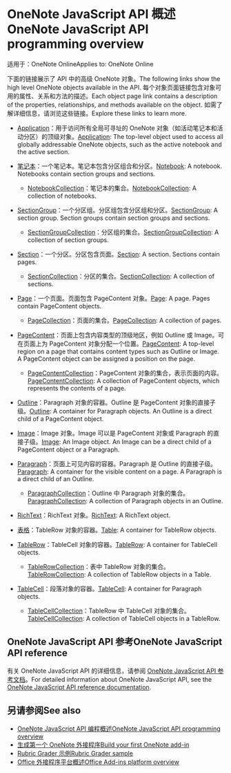 # <a name="onenote-javascript-api-overview"></a><span data-ttu-id="ea020-101">OneNote JavaScript API 概述</span><span class="sxs-lookup"><span data-stu-id="ea020-101">OneNote JavaScript API programming overview</span></span>

<span data-ttu-id="ea020-102">适用于：OneNote Online</span><span class="sxs-lookup"><span data-stu-id="ea020-102">Applies to: OneNote Online</span></span>

<span data-ttu-id="ea020-103">下面的链接展示了 API 中的高级 OneNote 对象。</span><span class="sxs-lookup"><span data-stu-id="ea020-103">The following links show the high level OneNote objects available in the API.</span></span> <span data-ttu-id="ea020-104">每个对象页面链接包含对象可用的属性、关系和方法的描述。</span><span class="sxs-lookup"><span data-stu-id="ea020-104">Each object page link contains a description of the properties, relationships, and methods available on the object.</span></span> <span data-ttu-id="ea020-105">如需了解详细信息，请浏览这些链接。</span><span class="sxs-lookup"><span data-stu-id="ea020-105">Explore these links to learn more.</span></span> 
    
- <span data-ttu-id="ea020-106">[Application](/javascript/api/onenote/onenote.application)：用于访问所有全局可寻址的 OneNote 对象（如活动笔记本和活动分区）的顶级对象。</span><span class="sxs-lookup"><span data-stu-id="ea020-106">[Application](/javascript/api/onenote/onenote.application): The top-level object used to access all globally addressable OneNote objects, such as the active notebook and the active section.</span></span>

- <span data-ttu-id="ea020-p102">[笔记本](/javascript/api/onenote/onenote.notebook)：一个笔记本。笔记本包含分区组合和分区。</span><span class="sxs-lookup"><span data-stu-id="ea020-p102">[Notebook](/javascript/api/onenote/onenote.notebook): A notebook. Notebooks contain section groups and sections.</span></span>
    - <span data-ttu-id="ea020-109">[NotebookCollection](/javascript/api/onenote/onenote.notebookcollection)：笔记本的集合。</span><span class="sxs-lookup"><span data-stu-id="ea020-109">[NotebookCollection](/javascript/api/onenote/onenote.notebookcollection): A collection of notebooks.</span></span>

- <span data-ttu-id="ea020-p103">[SectionGroup](/javascript/api/onenote/onenote.sectiongroup)：一个分区组。分区组包含分区组和分区。</span><span class="sxs-lookup"><span data-stu-id="ea020-p103">[SectionGroup](/javascript/api/onenote/onenote.sectiongroup): A section group. Section groups contain section groups and sections.</span></span>
    - <span data-ttu-id="ea020-112">[SectionGroupCollection](/javascript/api/onenote/onenote.sectiongroupcollection)：分区组的集合。</span><span class="sxs-lookup"><span data-stu-id="ea020-112">[SectionGroupCollection](/javascript/api/onenote/onenote.sectiongroupcollection): A collection of section groups.</span></span>

- <span data-ttu-id="ea020-p104">[Section](/javascript/api/onenote/onenote.section)：一个分区。分区包含页面。</span><span class="sxs-lookup"><span data-stu-id="ea020-p104">[Section](/javascript/api/onenote/onenote.section): A section. Sections contain pages.</span></span>
    - <span data-ttu-id="ea020-115">[SectionCollection](/javascript/api/onenote/onenote.sectioncollection)：分区的集合。</span><span class="sxs-lookup"><span data-stu-id="ea020-115">[SectionCollection](/javascript/api/onenote/onenote.sectioncollection): A collection of sections.</span></span>

- <span data-ttu-id="ea020-p105">[Page](/javascript/api/onenote/onenote.page)：一个页面。页面包含 PageContent 对象。</span><span class="sxs-lookup"><span data-stu-id="ea020-p105">[Page](/javascript/api/onenote/onenote.page): A page. Pages contain PageContent objects.</span></span>
    - <span data-ttu-id="ea020-118">[PageCollection](/javascript/api/onenote/onenote.pagecollection)：页面的集合。</span><span class="sxs-lookup"><span data-stu-id="ea020-118">[PageCollection](/javascript/api/onenote/onenote.pagecollection): A collection of pages.</span></span>

- <span data-ttu-id="ea020-p106">[PageContent](/javascript/api/onenote/onenote.pagecontent)：页面上包含内容类型的顶级地区，例如 Outline 或 Image。可在页面上为 PageContent 对象分配一个位置。</span><span class="sxs-lookup"><span data-stu-id="ea020-p106">[PageContent](/javascript/api/onenote/onenote.pagecontent): A top-level region on a page that contains content types such as Outline or Image. A PageContent object can be assigned a position on the page.</span></span>
    - <span data-ttu-id="ea020-121">[PageContentCollection](/javascript/api/onenote/onenote.pagecontentcollection)：PageContent 对象的集合，表示页面的内容。</span><span class="sxs-lookup"><span data-stu-id="ea020-121">[PageContentCollection](/javascript/api/onenote/onenote.pagecontentcollection): A collection of PageContent objects, which represents the contents of a page.</span></span>

- <span data-ttu-id="ea020-p107">[Outline](/javascript/api/onenote/onenote.outline)：Paragraph 对象的容器。Outline 是 PageContent 对象的直接子级。</span><span class="sxs-lookup"><span data-stu-id="ea020-p107">[Outline](/javascript/api/onenote/onenote.outline): A container for Paragraph objects. An Outline is a direct child of a PageContent object.</span></span>

- <span data-ttu-id="ea020-p108">[Image](/javascript/api/onenote/onenote.image)：Image 对象。Image 可以是 PageContent 对象或 Paragraph 的直接子级。</span><span class="sxs-lookup"><span data-stu-id="ea020-p108">[Image](/javascript/api/onenote/onenote.image): An Image object. An Image can be a direct child of a PageContent object or a Paragraph.</span></span>

- <span data-ttu-id="ea020-p109">[Paragraph](/javascript/api/onenote/onenote.paragraph)：页面上可见内容的容器。Paragraph 是 Outline 的直接子级。</span><span class="sxs-lookup"><span data-stu-id="ea020-p109">[Paragraph](/javascript/api/onenote/onenote.paragraph): A container for the visible content on a page. A Paragraph is a direct child of an Outline.</span></span>
    - <span data-ttu-id="ea020-128">[ParagraphCollection](/javascript/api/onenote/onenote.paragraphcollection)：Outline 中 Paragraph 对象的集合。</span><span class="sxs-lookup"><span data-stu-id="ea020-128">[ParagraphCollection](/javascript/api/onenote/onenote.paragraphcollection): A collection of Paragraph objects in an Outline.</span></span>

- <span data-ttu-id="ea020-129">[RichText](/javascript/api/onenote/onenote.richtext)：RichText 对象。</span><span class="sxs-lookup"><span data-stu-id="ea020-129">[RichText](/javascript/api/onenote/onenote.richtext): A RichText object.</span></span>

- <span data-ttu-id="ea020-130">[表格](/javascript/api/onenote/onenote.table)：TableRow 对象的容器。</span><span class="sxs-lookup"><span data-stu-id="ea020-130">[Table](/javascript/api/onenote/onenote.table): A container for TableRow objects.</span></span>

- <span data-ttu-id="ea020-131">[TableRow](/javascript/api/onenote/onenote.tablerow)：TableCell 对象的容器。</span><span class="sxs-lookup"><span data-stu-id="ea020-131">[TableRow](/javascript/api/onenote/onenote.tablerow): A container for TableCell objects.</span></span>
    - <span data-ttu-id="ea020-132">[TableRowCollection](/javascript/api/onenote/onenote.tablerowcollection)：表中 TableRow 对象的集合。</span><span class="sxs-lookup"><span data-stu-id="ea020-132">[TableRowCollection](/javascript/api/onenote/onenote.tablerowcollection): A collection of TableRow objects in a Table.</span></span>
 
- <span data-ttu-id="ea020-133">[TableCell](/javascript/api/onenote/onenote.tablecell)：段落对象的容器。</span><span class="sxs-lookup"><span data-stu-id="ea020-133">[TableCell](/javascript/api/onenote/onenote.tablecell): A container for Paragraph objects.</span></span>
    - <span data-ttu-id="ea020-134">[TableCellCollection](/javascript/api/onenote/onenote.tablecellcollection)：TableRow 中 TableCell 对象的集合。</span><span class="sxs-lookup"><span data-stu-id="ea020-134">[TableCellCollection](/javascript/api/onenote/onenote.tablecellcollection): A collection of TableCell objects in a TableRow.</span></span>

## <a name="onenote-javascript-api-reference"></a><span data-ttu-id="ea020-135">OneNote JavaScript API 参考</span><span class="sxs-lookup"><span data-stu-id="ea020-135">OneNote JavaScript API reference</span></span>

<span data-ttu-id="ea020-136">有关 OneNote JavaScript API 的详细信息，请参阅 [OneNote JavaScript API 参考文档](/javascript/api/onenote)。</span><span class="sxs-lookup"><span data-stu-id="ea020-136">For detailed information about OneNote JavaScript API, see the [OneNote JavaScript API reference documentation](/javascript/api/onenote).</span></span>

## <a name="see-also"></a><span data-ttu-id="ea020-137">另请参阅</span><span class="sxs-lookup"><span data-stu-id="ea020-137">See also</span></span>

- [<span data-ttu-id="ea020-138">OneNote JavaScript API 编程概述</span><span class="sxs-lookup"><span data-stu-id="ea020-138">OneNote JavaScript API programming overview</span></span>](https://docs.microsoft.com/office/dev/add-ins/onenote/onenote-add-ins-programming-overview)
- [<span data-ttu-id="ea020-139">生成第一个 OneNote 外接程序</span><span class="sxs-lookup"><span data-stu-id="ea020-139">Build your first OneNote add-in</span></span>](https://docs.microsoft.com/office/dev/add-ins/onenote/onenote-add-ins-getting-started)
- [<span data-ttu-id="ea020-140">Rubric Grader 示例</span><span class="sxs-lookup"><span data-stu-id="ea020-140">Rubric Grader sample</span></span>](https://github.com/OfficeDev/OneNote-Add-in-Rubric-Grader)
- [<span data-ttu-id="ea020-141">Office 外接程序平台概述</span><span class="sxs-lookup"><span data-stu-id="ea020-141">Office Add-ins platform overview</span></span>](https://docs.microsoft.com/office/dev/add-ins/overview/office-add-ins)
